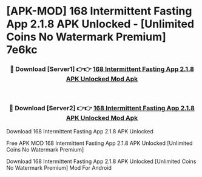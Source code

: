 # [APK-MOD] 168 Intermittent Fasting App 2.1.8 APK Unlocked - [Unlimited Coins No Watermark Premium] 7e6kc



<div align="center">
<h3>🔴 Download [Server1] 👉👉 <a href="https://momento.my/?title=168_Intermittent_Fasting_App_2.1.8_APK_Unlocked">168 Intermittent Fasting App 2.1.8 APK Unlocked Mod Apk</a></h3><br>

<h3>🔴 Download [Server2] 👉👉 <a href="https://momento.my/?title=168_Intermittent_Fasting_App_2.1.8_APK_Unlocked">168 Intermittent Fasting App 2.1.8 APK Unlocked Mod Apk</a></h3>
</div>



Download 168 Intermittent Fasting App 2.1.8 APK Unlocked 

Free APK MOD 168 Intermittent Fasting App 2.1.8 APK Unlocked [Unlimited Coins No Watermark Premium]

Download 168 Intermittent Fasting App 2.1.8 APK Unlocked [Unlimited Coins No Watermark Premium] Mod For Android
